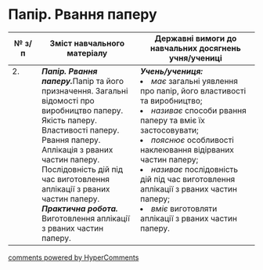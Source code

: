 <div id="hypercomments_widget" class="js-hypercomments-widget invisible"></div>

# Папір. Рвання паперу

<table>
  <tr>
    <td width="12%" align="center"><b>№ з/п</b></td>
    <td width="40%" align="center"><b>Зміст навчального матеріалу</b></td>
    <td width="60%" align="center"><b>Державні вимоги до навчальних досягнень учня/учениці</b></td>
  </tr>
<tbody>
  <tr>
    <td width="12%" style="vertical-align:top !important;">
2.</td>
    <td width="40%" style="vertical-align:top !important;">
<b><i>Папір. Рвання паперу.</i></b>Папір та його призначення. Загальні відомості про виробництво паперу. Якість паперу. Властивості паперу. Рвання паперу. Аплікація з рваних частин паперу. Послідовність дій під час виготовлення аплікації з рваних частин паперу. <br>
<b><i>Практична робота.</i></b> Виготовлення аплікації з рваних частин паперу.</td>
    <td width="60%" style="vertical-align:top !important;">
<i><b>Учень/учениця:</b></i><br>
<li><i>має</i> загальні уявлення про папір, його властивості та виробництво;</li>
<li><i>називає</i> способи рвання паперу та вміє їх застосовувати;</li>
<li><i>пояснює</i> особливості наклеювання відірваних частин паперу; </li>
<li><i>називає</i> послідовність дій під час виготовлення аплікації з рваних частин паперу;</li>
<li><i>вміє</i> виготовляти аплікації з рваних частин паперу.</li>
</td>
  </tr>
</tbody>
</table>

<div class="js-hypercomments-container">
<a href="http://hypercomments.com" class="hc-link" title="comments widget">comments powered by HyperComments</a>
</div>